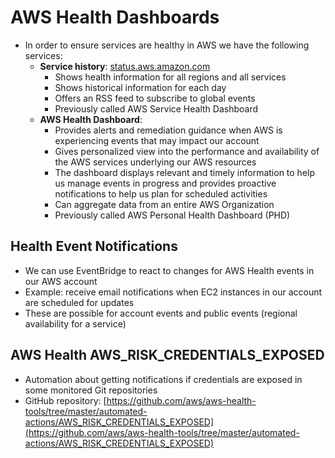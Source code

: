 # AWS Health Dashboards

- In order to ensure services are healthy in AWS we have the following services:
    - **Service history**: [status.aws.amazon.com](status.aws.amazon.com)
        - Shows health information for all regions and all services
        - Shows historical information for each day
        - Offers an RSS feed to subscribe to global events
        - Previously called AWS Service Health Dashboard
    - **AWS Health Dashboard**:
        - Provides alerts and remediation guidance when AWS is experiencing events that may impact our account
        - Gives personalized view into the performance and availability of the AWS services underlying our AWS resources
        - The dashboard displays relevant and timely information to help us manage events in progress and provides proactive notifications to help us plan for scheduled activities
        - Can aggregate data from an entire AWS Organization
        - Previously called AWS Personal Health Dashboard (PHD)

## Health Event Notifications

- We can use EventBridge to react to changes for AWS Health events in our AWS account
- Example: receive email notifications when EC2 instances in our account are scheduled for updates
- These are possible for account events and public events (regional availability for a service)

## AWS Health AWS_RISK_CREDENTIALS_EXPOSED

- Automation about getting notifications if credentials are exposed in some monitored Git repositories
- GitHub repository: [https://github.com/aws/aws-health-tools/tree/master/automated-actions/AWS_RISK_CREDENTIALS_EXPOSED](https://github.com/aws/aws-health-tools/tree/master/automated-actions/AWS_RISK_CREDENTIALS_EXPOSED) 